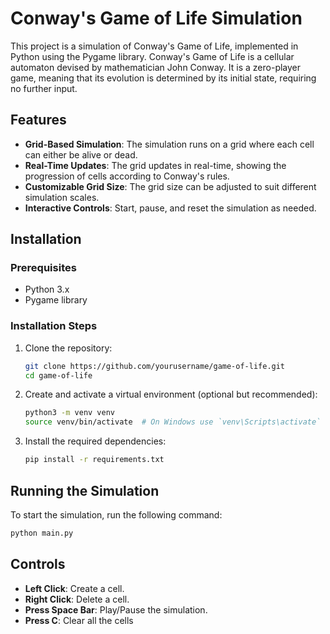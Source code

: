 # Conway's Game of Life Simulation

This project is a simulation of Conway's Game of Life, implemented in Python using the Pygame library. Conway's Game of Life is a cellular automaton devised by mathematician John Conway. It is a zero-player game, meaning that its evolution is determined by its initial state, requiring no further input.

## Features

- **Grid-Based Simulation**: The simulation runs on a grid where each cell can either be alive or dead.
- **Real-Time Updates**: The grid updates in real-time, showing the progression of cells according to Conway's rules.
- **Customizable Grid Size**: The grid size can be adjusted to suit different simulation scales.
- **Interactive Controls**: Start, pause, and reset the simulation as needed.

## Installation

### Prerequisites

- Python 3.x
- Pygame library

### Installation Steps

1. Clone the repository:

    ```bash
    git clone https://github.com/yourusername/game-of-life.git
    cd game-of-life
    ```

2. Create and activate a virtual environment (optional but recommended):

    ```bash
    python3 -m venv venv
    source venv/bin/activate  # On Windows use `venv\Scripts\activate`
    ```

3. Install the required dependencies:

    ```bash
    pip install -r requirements.txt
    ```

## Running the Simulation

To start the simulation, run the following command:

```bash
python main.py
```
## Controls
- **Left Click**: Create a cell.
- **Right Click**: Delete a cell.
- **Press Space Bar**: Play/Pause the simulation.
- **Press C**: Clear all the cells
